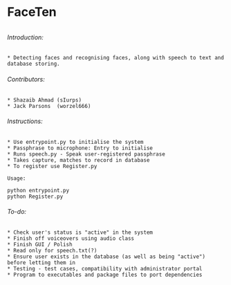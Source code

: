 # FaceTen 

######
###### Introduction:
	* Detecting faces and recognising faces, along with speech to text and database storing. 

###### Contributors:
	* Shazaib Ahmad (sIurps)
	* Jack Parsons  (worzel666)

###### Instructions:
	* Use entrypoint.py to initialise the system
	* Passphrase to microphone: Entry to initialise 
	* Runs speech.py - Speak user-registered passphrase
	* Takes capture, matches to record in database
	* To register use Register.py

	Usage:

	python entrypoint.py
	python Register.py
	

###### To-do:
	* Check user's status is "active" in the system
	* Finish off voiceovers using audio class
	* Finish GUI / Polish
	* Read only for speech.txt(?)
	* Ensure user exists in the database (as well as being "active") before letting them in
	* Testing - test cases, compatibility with administrator portal
	* Program to executables and package files to port dependencies



